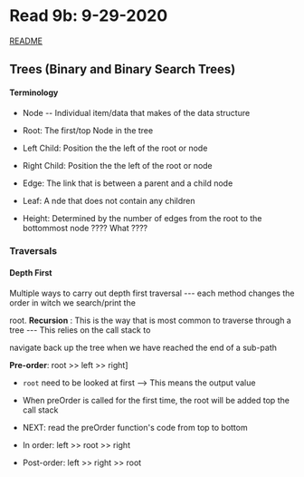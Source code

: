 # Read 9b: 9-29-2020

[README](/README.md)

## Trees (Binary and Binary Search Trees)

#### Terminology

- Node -- Individual item/data that makes of the data structure

- Root: The first/top Node in the tree

- Left Child: Position the the left of the root or node

- Right Child: Position the the left of the root or node

- Edge: The link that is between a parent and a child node

- Leaf: A nde that does not contain any children

- Height: Determined by the number of edges from the root to the bottommost node ???? What ????

### Traversals

#### Depth First

Multiple ways to carry out depth first traversal --- each method changes the order in witch we search/print the

root. **Recursion** : This is the way that is most common to traverse through a tree --- This relies on the call stack to

navigate back up the tree when we have reached the end of a sub-path

**Pre-order**: root >> left >> right]

- `root` need to be looked at first --> This means the output value

- When preOrder is called for the first time, the root will be added top the call stack

- NEXT: read the preOrder function's code from top to bottom

- In order: left >> root >> right

- Post-order: left >> right >> root

